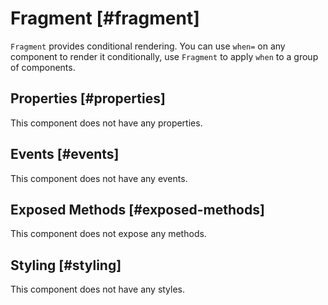 # Fragment [#fragment]

`Fragment` provides conditional rendering. You can use `when=` on any component to render it conditionally, use `Fragment` to apply `when` to a group of components.

## Properties [#properties]

This component does not have any properties.

## Events [#events]

This component does not have any events.

## Exposed Methods [#exposed-methods]

This component does not expose any methods.

## Styling [#styling]

This component does not have any styles.

